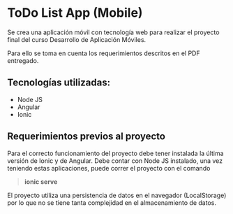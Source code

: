 # ToDo List App (Mobile)

Se crea una aplicación móvil con tecnología web para realizar el proyecto final del curso Desarrollo de Aplicación Móviles.

Para ello se toma en cuenta los requerimientos descritos en el PDF entregado.

## Tecnologías utilizadas:
- Node JS
- Angular
- Ionic

## Requerimientos previos al proyecto
Para el correcto funcionamiento del proyecto debe tener instalada la última versión de Ionic y de Angular.
Debe contar con Node JS instalado, una vez teniendo estas aplicaciones, puede correr el proyecto con el comando
> **ionic serve**

El proyecto utiliza una persistencia de datos en el navegador (LocalStorage) por lo que no se tiene tanta complejidad en el almacenamiento de datos.
